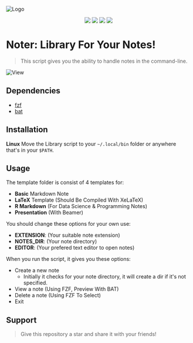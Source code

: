 ![Logo](https://user-images.githubusercontent.com/89016694/193409622-6c8cf774-0980-4497-93f7-5cf2ee1334ec.png)

<p align="center">
<a href="https://github.com/rahriver/Noter/master/LICENSE"><img src="https://img.shields.io/static/v1.svg?style=flat&label=License&message=MIT&logoColor=eceff4&logo=github&colorA=black&colorB=green"/></a>
<img src="https://img.shields.io/github/commit-activity/m/rahriver/Noter">
<a href="https://github.com/rahriver/Noter/graphs/contributors"><img src="https://img.shields.io/github/contributors/rahriver/Noter"></a>
<img src="https://img.shields.io/github/v/release/rahriver/Noter">
</p>

# Noter: Library For Your Notes!
> This script gives you the ability to handle notes in the command-line.

![View](https://user-images.githubusercontent.com/89016694/193408150-3e542e79-5422-45af-9838-38c842ee3004.png)

## Dependencies
- [fzf](https://github.com/junegunn/fzf)
- [bat](https://github.com/sharkdp/bat)

## Installation
**Linux**
Move the Library script to your `~/.local/bin` folder or anywhere that's in your `$PATH`.

## Usage
The template folder is consist of 4 templates for:
- **Basic** Markdown Note
- **LaTeX** Template (Should Be Compiled With XeLaTeX)
- **R Markdown** (For Data Science & Programming Notes)
- **Presentation** (With Beamer)

You should change these options for your own use:
- **EXTENSION**: (Your suitable note extension)
- **NOTES_DIR**: (Your note directory)
- **EDITOR**: (Your prefered text editor to open notes)

When you run the script, it gives you these options:
- Create a new note
  - Initially it checks for your note directory, it will create a dir if it's not specified.
- View a note (Using FZF, Preview With BAT)
- Delete a note (Using FZF To Select)
- Exit

## Support
> Give this repository a star and share it with your friends!

